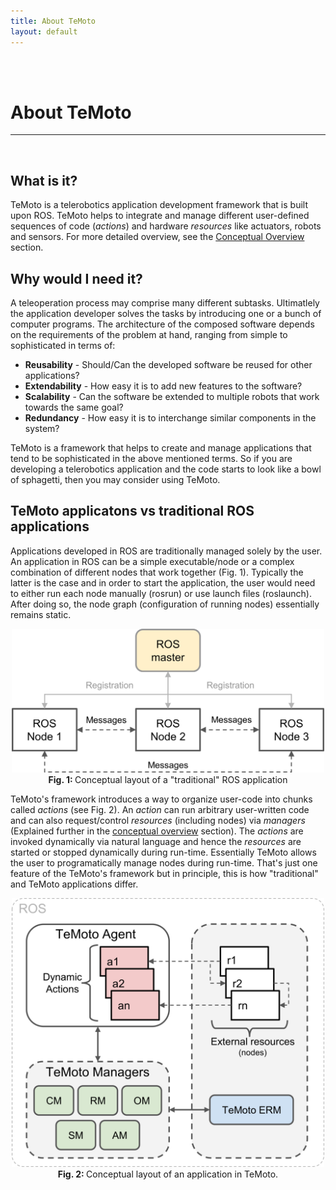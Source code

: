 ```yaml
---
title: About TeMoto
layout: default
---
```


<br><br>

# About TeMoto
<hr>

<br>

## What is it? ##
TeMoto is a telerobotics application development framework that is built upon ROS. TeMoto helps to integrate and manage different user-defined sequences of code (*actions*) and hardware *resources* like actuators, robots and sensors. For more detailed overview, see the [Conceptual Overview](/temoto-telerobotics.github.io/site/p_conceptual_overview) section.

## Why would I need it? ##
A teleoperation process may comprise many different subtasks. Ultimatlely the application developer solves the tasks by introducing one or a bunch of computer programs. The architecture of the composed software depends on the requirements of the problem at hand, ranging from simple to sophisticated in terms of:
* **Reusability** - Should/Can the developed software be reused for other applications?
* **Extendability** - How easy it is to add new features to the software?
* **Scalability** - Can the software be extended to multiple robots that work towards the same goal?
* **Redundancy** - How easy it is to interchange similar components in the system?

TeMoto is a framework that helps to create and manage applications that tend to be sophisticated in the above mentioned terms. So if you are developing a telerobotics application and the code starts to look like a bowl of sphagetti, then you may consider using TeMoto.

## TeMoto applicatons vs traditional ROS applications ##

Applications developed in ROS are traditionally managed solely by the user. An application in ROS can be a simple executable/node or a complex combination of different nodes that work together (Fig. 1). Typically the latter is the case and in order to start the application, the user would need to either run each node manually (rosrun) or use launch files (roslaunch). After doing so, the node graph (configuration of running nodes) essentially remains static.

<p align="center" >
  <img width="500" src="doc/images/ros.png">
  <br> 
  <b> Fig. 1: </b> Conceptual layout of a "traditional" ROS application 
</p>

TeMoto's framework introduces a way to organize user-code into chunks called *actions* (see Fig. 2). An *action* can run arbitrary user-written code and can also request/control *resources* (including nodes) via *managers* (Explained further in the [conceptual overview](/temoto-telerobotics.github.io/site/p_conceptual_overview) section). The *actions* are invoked dynamically via natural language and hence the *resources* are started or stopped dynamically during run-time. Essentially TeMoto allows the user to programatically manage nodes during run-time. That's just one feature of the TeMoto's framework but in principle, this is how "traditional" and TeMoto applications differ.

<p align="center" >
  <img width="500" src="doc/images/temoto.png">
  <br>
  <b> Fig. 2: </b> Conceptual layout of an application in TeMoto. 
</p>
